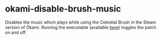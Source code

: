 # okami-disable-brush-music
Disables the music which plays while using the Celestial Brush in the Steam version of Ōkami. Running the executable (available [here](https://github.com/Auride/okami-disable-brush-music/releases/)) toggles the patch on and off.
